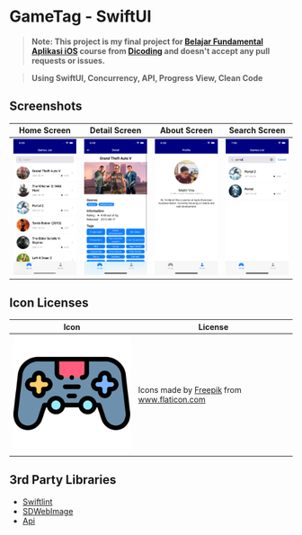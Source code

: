 # GameTag - SwiftUI

> **Note: This project is my final project for [Belajar Fundamental Aplikasi iOS](https://www.dicoding.com/academysubmissions/905872) course from [Dicoding](https://dicoding.com) and doesn't accept any pull requests or issues.**

> **Using SwiftUI, Concurrency, API, Progress View, Clean Code**

## Screenshots

| Home Screen                                    | Detail Screen                                  | About Screen                                    | Search Screen                                   |
| ------------------------------------------------ | -------------------------------------------- | ------------------------------------------------ | ---------------------------------------------- |
| ![Home Screen](/Screenshots/Home-screen.png) | ![Detail Screen](/Screenshots/Detail-screen.png) | ![About Screen](/Screenshots/Profile-screen.png) | ![Search Screen](/Screenshots/Search-screen.png) |

## Icon Licenses

| Icon                                                                           | License                                                                                                                                                               |
| ------------------------------------------------------------------------------ | --------------------------------------------------------------------------------------------------------------------------------------------------------------------- |
| ![Store](/dicodingSubmission2/Base/Assets.xcassets/game.imageset/game-console@2x.png) | <div>Icons made by <a href="https://www.freepik.com" title="Freepik">Freepik</a> from <a href="https://www.flaticon.com/" title="Flaticon">www.flaticon.com</a></div> |

## 3rd Party Libraries

- [Swiftlint](https://github.com/realm/SwiftLint)
- [SDWebImage](https://github.com/SDWebImage/SDWebImage)
- [Api](https://api.rawg.io/api/games?key=f5a9d29821874524a7c5e0f5db13ee14)
